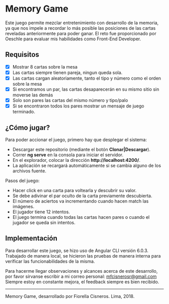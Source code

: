 # Memory Game

Este juego permite mezclar entretenimiento con desarrollo de la memoria, ya que nos impele a recordar lo más posible las posiciones de las cartas reveladas anteriormente para poder ganar.
El reto fue proporcionado por Oeschle para evaluar mis habilidades como Front-End Developer.

## Requisitos
- [x] Mostrar 8 cartas sobre la mesa
- [x] Las cartas siempre tienen pareja, ningun queda sola.
- [x] Las cartas cargan aleatoriamente, tanto el tipo y número como el orden sobre la mesa
- [x] Si encontramos un par, las cartas desaparecerán en su mismo sitio sin moverse las demás
- [x] Solo son pares las cartas del mismo número y tipo/palo
- [x] Si se encontraron todos los pares mostrar un mensaje de juego terminado.

## ¿Cómo jugar?

Para poder accionar el juego, primero hay que desplegar el sistema:
- Descargar este repositorio (mediante el botón **Clonar|Descargar**).
- Correr **ng serve** en la consola para iniciar el servidor.
- En el explorador, colocar la dirección **http://localhost:4200/**.
- La aplicación se recargará automáticamente si se cambia alguno de los archivos fuente.

Pasos del juego:
- Hacer click en una carta para voltearla y descubrir su valor.
- Se debe adivinar el par oculto de la carta previamente descubierta.
- El número de aciertos va incrementando cuando hacen match las imágenes.
- El jugador tiene 12 intentos.
- El juego termina cuando todas las cartas hacen pares o cuando el jugador se queda sin intentos.

## Implementación

Para desarrollar este juego, se hizo uso de Angular CLI versión 6.0.3.
Trabajado de manera local, se hicieron las pruebas de manera interna para verificar las funcionabilidades de la misma.


Para hacerme llegar observaciones y alcances acerca de este desarrollo, por favor sírvanse escribir a mi correo personal: mfcisnerosr@gmail.com
Siempre estoy en constante mejora, el feedback siempre es bien recibido.


---
Memory Game, desarrollado por Fiorella Cisneros. Lima, 2018.
